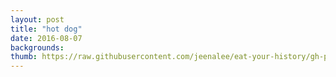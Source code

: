 ```yaml
---
layout: post
title: "hot dog"
date: 2016-08-07
backgrounds:
thumb: https://raw.githubusercontent.com/jeenalee/eat-your-history/gh-pages/assets/images/thumbnail/hot-dog.jpg
---
```

